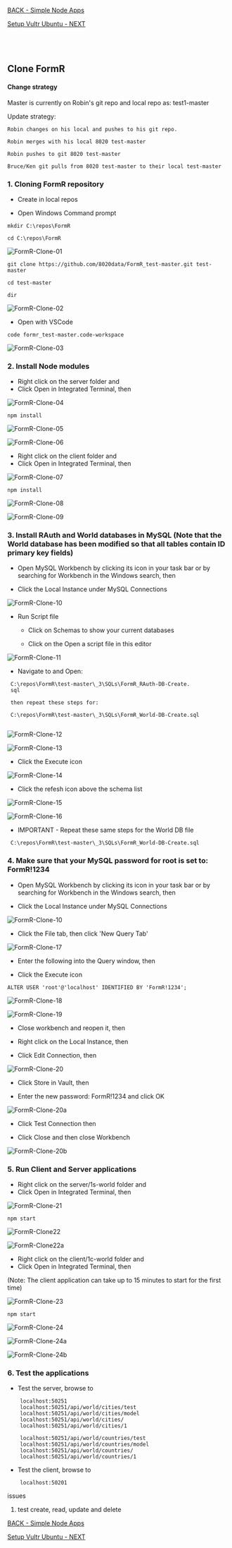 
<!-- ------------------------------------------------------------------------- -->

<div class="page-back">

[BACK - Simple Node Apps](/Setup/fr0102_Simple-Node-Apps.md)
</div><div class="page-next">

[Setup Vultr Ubuntu - NEXT](/Setup/fr0301_Setup-Vultr-Ubuntu.md)
</div><div style="margin-top:35px">&nbsp;</div> 

<!-- ------------------------------------------------------------------------- -->

## Clone FormR

#### Change strategy

Master is currently on Robin's git repo and local repo as:  test1-master

Update strategy:

```
Robin changes on his local and pushes to his git repo.

Robin merges with his local 8020 test-master

Robin pushes to git 8020 test-master

Bruce/Ken git pulls from 8020 test-master to their local test-master
```

### 1. Cloning FormR repository

- Create in local repos

- Open Windows Command prompt


```
mkdir C:\repos\FormR

cd C:\repos\FormR
```
 
![FormR-Clone-01](images/fr0103-FormR-Clone-01.png "FormR-Clone-01")
 
```
git clone https://github.com/8020data/FormR_test-master.git test-master

cd test-master

dir
```

![FormR-Clone-02](images/fr0103-FormR-Clone-02.png "FormR-Clone-02")

- Open with VSCode

```
code formr_test-master.code-workspace
```
 
![FormR-Clone-03](images/fr0103-FormR-Clone-03.png "FormR-Clone-03")

### 2. Install Node modules

- Right click on the server folder and
- Click Open in Integrated Terminal, then 

![FormR-Clone-04](images/fr0103-FormR-Clone-04.png "FormR-Clone-04")

```
npm install
```

![FormR-Clone-05](images/fr0103-FormR-Clone-05.png "FormR-Clone-05")


![FormR-Clone-06](images/fr0103-FormR-Clone-06.png "FormR-Clone-06")

- Right click on the client folder and
- Click Open in Integrated Terminal, then 

![FormR-Clone-07](images/fr0103-FormR-Clone-07.png "FormR-Clone-07")

```
npm install 
```

![FormR-Clone-08](images/fr0103-FormR-Clone-08.png "FormR-Clone-08")

![FormR-Clone-09](images/fr0103-FormR-Clone-09.png "FormR-Clone-09")


### 3. Install RAuth and World databases in MySQL (Note that the World database has been modified so that all tables contain ID primary key fields)

- Open MySQL Workbench by clicking its icon in your task bar or by searching for Workbench in the Windows search, then

- Click the Local Instance under MySQL Connections

![FormR-Clone-10](images/fr0103-FormR-Clone-10.png "FormR-Clone-10")

- Run Script file

    - Click on Schemas to show your current databases

    - Click on the Open a script file in this editor


![FormR-Clone-11](images/fr0103-FormR-Clone-11.png "FormR-Clone-11")

- Navigate to and Open: 

```
 C:\repos\FormR\test-master\_3\SQLs\FormR_RAuth-DB-Create.
 sql

 then repeat these steps for:

 C:\repos\FormR\test-master\_3\SQLs\FormR_World-DB-Create.sql
 
```

![FormR-Clone-12](images/fr0103-FormR-Clone-12.png "FormR-Clone-12") 

![FormR-Clone-13](images/fr0103-FormR-Clone-13.png "FormR-Clone-13")

- Click the Execute icon

![FormR-Clone-14](images/fr0103-FormR-Clone-14.png "FormR-Clone-14")

- Click the refesh icon above the schema list

![FormR-Clone-15](images/fr0103-FormR-Clone-15.png "FormR-Clone-15")

![FormR-Clone-16](images/fr0103-FormR-Clone-16.png "FormR-Clone-16")

- IMPORTANT - Repeat these same steps for the World DB file

```
 C:\repos\FormR\test-master\_3\SQLs\FormR_World-DB-Create.sql
```

### 4. Make sure that your MySQL password for root  is set to:  FormR!1234

- Open MySQL Workbench by clicking its icon in your task bar or by searching for Workbench in the Windows search, then

- Click the Local Instance under MySQL Connections

![FormR-Clone-10](images/fr0103-FormR-Clone-10.png "FormR-Clone-10")

- Click the File tab, then click 'New Query Tab'

![FormR-Clone-17](images/fr0103-FormR-Clone-17.png "FormR-Clone-17") 

- Enter the following into the Query window, then

- Click the Execute icon

```
ALTER USER 'root'@'localhost' IDENTIFIED BY 'FormR!1234';
```

![FormR-Clone-18](images/fr0103-FormR-Clone-18.png "FormR-Clone-18")

![FormR-Clone-19](images/fr0103-FormR-Clone-19.png "FormR-Clone-19")

- Close workbench and reopen it, then

- Right click on the Local Instance, then

- Click Edit Connection, then

![FormR-Clone-20](images/fr0103-FormR-Clone-20.png "FormR-Clone-20")

- Click Store in Vault, then

- Enter the new password: FormR!1234 and click OK

![FormR-Clone-20a](images/fr0103-FormR-Clone-20a.png "FormR-Clone-20a")

- Click Test Connection then

- Click Close and then close Workbench

![FormR-Clone-20b](images/fr0103-FormR-Clone-20b.png "FormR-Clone-20b")

 ### 5. Run Client and Server applications

- Right click on the server/1s-world folder and
- Click Open in Integrated Terminal, then 

![FormR-Clone-21](images/fr0103-FormR-Clone-21.png "FormR-Clone-21") 

```
npm start
```

![FormR-Clone22](images/fr0103-FormR-Clone-22.png "FormR-Clone-22")

![FormR-Clone22a](images/fr0103-FormR-Clone-22a.png "FormR-Clone-22a")

- Right click on the client/1c-world folder and
- Click Open in Integrated Terminal, then 

(Note: The client application can take up to 15 minutes to start for the first time)

![FormR-Clone-23](images/fr0103-FormR-Clone-23.png "FormR-Clone-23")

```
npm start
```

![FormR-Clone-24](images/fr0103-FormR-Clone-24.png "FormR-Clone-24")

![FormR-Clone-24a](images/fr0103-FormR-Clone-24a.png "FormR-Clone-24a")

![FormR-Clone-24b](images/fr0103-FormR-Clone-24b.png "FormR-Clone-24b")

### 6. Test the applications

- Test the server, browse to

```
    localhost:50251
    localhost:50251/api/world/cities/test
    localhost:50251/api/world/cities/model
    localhost:50251/api/world/cities/
    localhost:50251/api/world/cities/1

    localhost:50251/api/world/countries/test
    localhost:50251/api/world/countries/model
    localhost:50251/api/world/countries/
    localhost:50251/api/world/countries/1
```

- Test the client, browse to

```
    localhost:50201
```

issues

1. test create, read, update and delete


<!-- ------------------------------------------------------------------------- -->

<div class="page-back">

[BACK - Simple Node Apps](/Setup/fr0102_Simple-Node-Apps.md)
</div><div class="page-next">

[Setup Vultr Ubuntu - NEXT](/Setup/fr0301_Setup-Vultr-Ubuntu.md)
</div>

